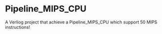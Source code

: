 # Pipeline_MIPS_CPU
A Verliog project that achieve a Pipeline_MIPS_CPU which support 50 MIPS instructions!
